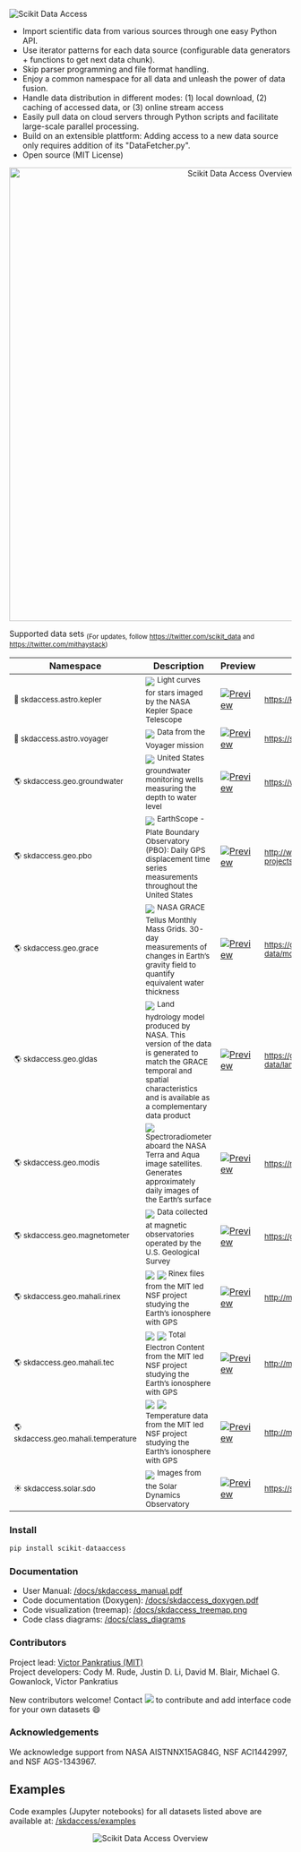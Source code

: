 <p align="left">
  <img alt="Scikit Data Access" src="https://github.com/MITHaystack/scikit-dataaccess/blob/master/skdaccess/docs/images/skdaccess_logo360x100.png"/>
</p>

- Import scientific data from various sources through one easy Python API.
- Use iterator patterns for each data source (configurable data generators + functions to get next data chunk).
- Skip parser programming and file format handling.
- Enjoy a common namespace for all data and unleash the power of data fusion.
- Handle data distribution in different modes: (1) local download, (2) caching of accessed data, or (3) online stream access
- Easily pull data on cloud servers through Python scripts and facilitate large-scale parallel processing.
- Build on an extensible plattform: Adding access to a new data source only requires addition of its "DataFetcher.py".   
- Open source (MIT License)

<p align="center">
  <img alt="Scikit Data Access Overview" src="https://github.com/MITHaystack/scikit-dataaccess/blob/master/skdaccess/docs/images/skdaccess_overviewdiag.png" width="810"/>
</p>

Supported data sets <sub>(For updates, follow https://twitter.com/scikit_data and https://twitter.com/mithaystack)</sub>


| Namespace  | Description | Preview | Data Source |
| ------------- | ------------- |------------- |------------- |
| <sup> :telescope: skdaccess.astro.kepler </sup> | <img src="https://github.com/MITHaystack/scikit-dataaccess/blob/master/skdaccess/docs/images/icon_datasource_logo_nasa.png" /> <sup> Light curves for stars imaged by the NASA Kepler Space Telescope</sup>   | <a href="https://github.com/MITHaystack/scikit-dataaccess/blob/master/skdaccess/examples/Demo_Kepler.ipynb"><img alt="Preview" src="https://github.com/MITHaystack/scikit-dataaccess/blob/master/skdaccess/docs/images/icon_skdaccess.astro.kepler.png"/></a>| <sup> https://keplerscience.arc.nasa.gov </sup> |
| <sup> :telescope: skdaccess.astro.voyager </sup> | <img src="https://github.com/MITHaystack/scikit-dataaccess/blob/master/skdaccess/docs/ images/icon_datasource_logo_nasa.png" /> <sup> Data from the Voyager mission </sup>   | <a href="https://github.com/MITHaystack/scikit-dataaccess/blob/master/skdaccess/examples/Demo_Voyager.ipynb"><img alt="Preview" src="https://github.com/MITHaystack/scikit-dataaccess/blob/master/skdaccess/docs/images/icon_skdaccess.astro.voyager.png"/></a>| <sup> https://spdf.gsfc.nasa.gov/ </sup> |
| <sup> :earth_americas: skdaccess.geo.groundwater </sup> | <img src="https://github.com/MITHaystack/scikit-dataaccess/blob/master/skdaccess/docs/images/icon_datasource_logo_usgs.png" /> <sup> United States groundwater monitoring wells measuring the depth to water level </sup> | <a href="https://github.com/MITHaystack/scikit-dataaccess/blob/master/skdaccess/examples/Demo_Groundwater.ipynb"><img alt="Preview" src="https://github.com/MITHaystack/scikit-dataaccess/blob/master/skdaccess/docs/images/icon_skdaccess.geo.groundwater.png"/></a>|<sup> https://waterservices.usgs.gov </sup> |
| <sup> :earth_americas: skdaccess.geo.pbo </sup> | <img src="https://github.com/MITHaystack/scikit-dataaccess/blob/master/skdaccess/docs/images/icon_datasource_logo_unavco.png" /> <sup> EarthScope - Plate Boundary Observatory (PBO): Daily GPS displacement time series measurements throughout the United States </sup> | <a href="https://github.com/MITHaystack/scikit-dataaccess/blob/master/skdaccess/examples/Demo_PBO.ipynb"><img alt="Preview" src="https://github.com/MITHaystack/scikit-dataaccess/blob/master/skdaccess/docs/images/icon_skdaccess.geo.pbo.png"/></a>|<sup> http://www.unavco.org/projects/major-projects/pbo/pbo.html</sup> |
| <sup> :earth_americas: skdaccess.geo.grace </sup> | <img src="https://github.com/MITHaystack/scikit-dataaccess/blob/master/skdaccess/docs/images/icon_datasource_logo_nasa.png" /> <sup> NASA GRACE Tellus Monthly Mass Grids. 30-day measurements of changes in Earth’s gravity field to quantify equivalent water thickness </sup> | <a href="https://github.com/MITHaystack/scikit-dataaccess/blob/master/skdaccess/examples/Demo_GRACE.ipynb"><img alt="Preview" src="https://github.com/MITHaystack/scikit-dataaccess/blob/master/skdaccess/docs/images/icon_skdaccess.geo.grace.png"/></a>|<sup> https://grace.jpl.nasa.gov/data/get-data/monthly-mass-grids-land </sup> |
| <sup> :earth_americas: skdaccess.geo.gldas </sup>  | <img src="https://github.com/MITHaystack/scikit-dataaccess/blob/master/skdaccess/docs/images/icon_datasource_logo_nasa.png" /> <sup> Land hydrology model produced by NASA. This version of the data is generated to match the GRACE temporal and spatial characteristics and is available as a complementary data product </sup> | <a href="https://github.com/MITHaystack/scikit-dataaccess/blob/master/skdaccess/examples/Demo_GLDAS.ipynb"><img alt="Preview" src="https://github.com/MITHaystack/scikit-dataaccess/blob/master/skdaccess/docs/images/icon_skdaccess.geo.gldas.png"/></a>|<sup> https://grace.jpl.nasa.gov/data/get-data/land-water-content </sup> |
| <sup> :earth_americas: skdaccess.geo.modis </sup> | <img src="https://github.com/MITHaystack/scikit-dataaccess/blob/master/skdaccess/docs/images/icon_datasource_logo_nasa.png" /> <sup> Spectroradiometer aboard the NASA Terra and Aqua image satellites. Generates approximately daily images of the Earth’s surface </sup> | <a href="https://github.com/MITHaystack/scikit-dataaccess/blob/master/skdaccess/examples/Demo_MODIS.ipynb"><img alt="Preview" src="https://github.com/MITHaystack/scikit-dataaccess/blob/master/skdaccess/docs/images/icon_skdaccess.geo.modis.png"/></a>|<sup> https://modis.gsfc.nasa.gov </sup> |
| <sup> :earth_americas: skdaccess.geo.magnetometer </sup> | <img src="https://github.com/MITHaystack/scikit-dataaccess/blob/master/skdaccess/docs/images/icon_datasource_logo_usgs.png" /> <sup> Data collected at magnetic observatories operated by the U.S. Geological Survey</sup> | <a href="https://github.com/MITHaystack/scikit-dataaccess/blob/master/skdaccess/examples/Demo_Magnetometer.ipynb"><img alt="Preview" src="https://github.com/MITHaystack/scikit-dataaccess/blob/master/skdaccess/docs/images/icon_skdaccess.geo.magnetometer.png"/></a>|<sup> https://geomag.usgs.gov </sup> |
| <sup> :earth_americas: skdaccess.geo.mahali.rinex </sup> | <img src="https://github.com/MITHaystack/scikit-dataaccess/blob/master/skdaccess/docs/images/icon_datasource_logo_mit.png" /> <img src="https://github.com/MITHaystack/scikit-dataaccess/blob/master/skdaccess/docs/images/icon_datasource_logo_nsf.png" /> <sup> Rinex files from the MIT led NSF project studying the Earth’s ionosphere with GPS </sup> | <a href="https://github.com/MITHaystack/scikit-dataaccess/blob/master/skdaccess/examples/Demo_Mahali_Rinex.ipynb"> <img alt="Preview" src="https://github.com/MITHaystack/scikit-dataaccess/blob/master/skdaccess/docs/images/icon_skdaccess.geo.mahali.rinex.png"/></a> |<sup> http://mahali.mit.edu </sup> |
| <sup> :earth_americas: skdaccess.geo.mahali.tec </sup> | <img src="https://github.com/MITHaystack/scikit-dataaccess/blob/master/skdaccess/docs/images/icon_datasource_logo_mit.png" /> <img src="https://github.com/MITHaystack/scikit-dataaccess/blob/master/skdaccess/docs/images/icon_datasource_logo_nsf.png" /> <sup> Total Electron Content from the MIT led NSF project studying the Earth’s ionosphere with GPS </sup> | <a href="https://github.com/MITHaystack/scikit-dataaccess/blob/master/skdaccess/examples/Demo_Mahali_TEC.ipynb"> <img alt="Preview" src="https://github.com/MITHaystack/scikit-dataaccess/blob/master/skdaccess/docs/images/icon_skdaccess.geo.mahali.tec.png"/></a>|<sup> http://mahali.mit.edu </sup> |
| <sup> :earth_americas: skdaccess.geo.mahali.temperature </sup> | <img src="https://github.com/MITHaystack/scikit-dataaccess/blob/master/skdaccess/docs/images/icon_datasource_logo_mit.png" /> <img src="https://github.com/MITHaystack/scikit-dataaccess/blob/master/skdaccess/docs/images/icon_datasource_logo_nsf.png" /> <sup> Temperature data from the MIT led NSF project studying the Earth’s ionosphere with GPS </sup> | <a href="https://github.com/MITHaystack/scikit-dataaccess/blob/master/skdaccess/examples/Demo_Temperature.ipynb"> <img alt="Preview" src="https://github.com/MITHaystack/scikit-dataaccess/blob/master/skdaccess/docs/images/icon_skdaccess.geo.mahali.temperature.png"/></a> |<sup> http://mahali.mit.edu </sup> |
| <sup> :sunny: skdaccess.solar.sdo </sup> | <img src="https://github.com/MITHaystack/scikit-dataaccess/blob/master/skdaccess/docs/images/icon_datasource_logo_nasa.png" /> <sup> Images from the Solar Dynamics Observatory</sup> | <a href="https://github.com/MITHaystack/scikit-dataaccess/blob/master/skdaccess/examples/Demo_SDO.ipynb"> <img alt="Preview" src="https://github.com/MITHaystack/scikit-dataaccess/blob/master/skdaccess/docs/images/icon_skdaccess.solar.sdo.png"/></a>| <sup> https://sdo.gsfc.nasa.gov/ </sup> |



### Install
```python
pip install scikit-dataaccess
```

### Documentation

- User Manual: [/docs/skdaccess_manual.pdf](https://github.com/MITHaystack/scikit-dataaccess/blob/master/skdaccess/docs/skdaccess_manual.pdf)<br>
- Code documentation (Doxygen): [/docs/skdaccess_doxygen.pdf](https://github.com/MITHaystack/scikit-dataaccess/blob/master/skdaccess/docs/skdaccess_doxygen.pdf)
- Code visualization (treemap): [/docs/skdaccess_treemap.png](https://github.com/MITHaystack/scikit-dataaccess/blob/master/skdaccess/docs/skdaccess_treemap.png)
- Code class diagrams: [/docs/class_diagrams](https://github.com/MITHaystack/scikit-dataaccess/tree/master/skdaccess/docs/class_diagrams)


### Contributors

Project lead: [Victor Pankratius (MIT)](http://www.victorpankratius.com)<br>
Project developers: Cody M. Rude, Justin D. Li, David M. Blair, Michael G. Gowanlock, Victor Pankratius

New contributors welcome! Contact <img src="https://github.com/MITHaystack/scikit-dataaccess/blob/master/skdaccess/docs/images/skdaccess_cont.png" /> to contribute and add interface code for your own datasets :smile:

  
### Acknowledgements

We acknowledge support from NASA AISTNNX15AG84G, NSF ACI1442997, and NSF AGS-1343967.

## Examples

Code examples (Jupyter notebooks) for all datasets listed above are available at: [/skdaccess/examples](https://github.com/MITHaystack/scikit-dataaccess/tree/master/skdaccess/examples)

<p align="center">
  <img alt="Scikit Data Access Overview" src="https://github.com/MITHaystack/scikit-dataaccess/blob/master/skdaccess/docs/images/skdaccess-quickexamples-combined.png"/>
</p>
